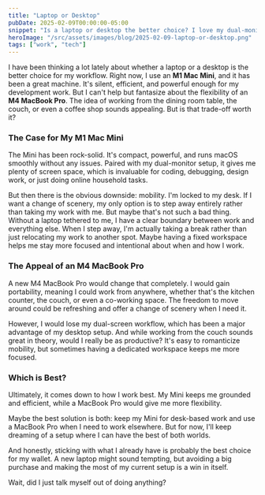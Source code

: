```yaml
---
title: "Laptop or Desktop"
pubDate: 2025-02-09T00:00:00-05:00
snippet: "Is a laptop or desktop the better choice? I love my dual-monitor desktop setup, but I can't help but imagine the freedom of working from the couch or a coffee shop. Mobility vs. power—let's weigh the pros and cons"
heroImage: "/src/assets/images/blog/2025-02-09-laptop-or-desktop.png"
tags: ["work", "tech"]
---
```


I have been thinking a lot lately about whether a laptop or a desktop is the better choice for my workflow. Right now, I use an **M1 Mac Mini**, and it has been a great machine. It's silent, efficient, and powerful enough for my development work. But I can't help but fantasize about the flexibility of an **M4 MacBook Pro**. The idea of working from the dining room table, the couch, or even a coffee shop sounds appealing. But is that trade-off worth it?

### The Case for My M1 Mac Mini

The Mini has been rock-solid. It's compact, powerful, and runs macOS smoothly without any issues. Paired with my dual-monitor setup, it gives me plenty of screen space, which is invaluable for coding, debugging, design work, or just doing online household tasks.

But then there is the obvious downside: mobility. I'm locked to my desk. If I want a change of scenery, my only option is to step away entirely rather than taking my work with me. But maybe that's not such a bad thing. Without a laptop tethered to me, I have a clear boundary between work and everything else. When I step away, I'm actually taking a break rather than just relocating my work to another spot. Maybe having a fixed workspace helps me stay more focused and intentional about when and how I work.

### The Appeal of an M4 MacBook Pro

A new M4 MacBook Pro would change that completely. I would gain portability, meaning I could work from anywhere, whether that's the kitchen counter, the couch, or even a co-working space. The freedom to move around could be refreshing and offer a change of scenery when I need it.

However, I would lose my dual-screen workflow, which has been a major advantage of my desktop setup. And while working from the couch sounds great in theory, would I really be as productive? It's easy to romanticize mobility, but sometimes having a dedicated workspace keeps me more focused.

### Which is Best?

Ultimately, it comes down to how I work best. My Mini keeps me grounded and efficient, while a MacBook Pro would give me more flexibility.

Maybe the best solution is both: keep my Mini for desk-based work and use a MacBook Pro when I need to work elsewhere. But for now, I'll keep dreaming of a setup where I can have the best of both worlds.

And honestly, sticking with what I already have is probably the best choice for my wallet. A new laptop might sound tempting, but avoiding a big purchase and making the most of my current setup is a win in itself.

Wait, did I just talk myself out of doing anything?